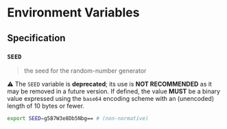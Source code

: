 # Environment Variables

## Specification

### `SEED`

> the seed for the random-number generator

⚠️ The `SEED` variable is **deprecated**; its use is **NOT RECOMMENDED** as it
may be removed in a future version. If defined, the value **MUST** be a binary
value expressed using the `base64` encoding scheme with an (unencoded) length of
10 bytes or fewer.

```bash
export SEED=g5B7W3e8Db5Nbg== # (non-normative)
```
